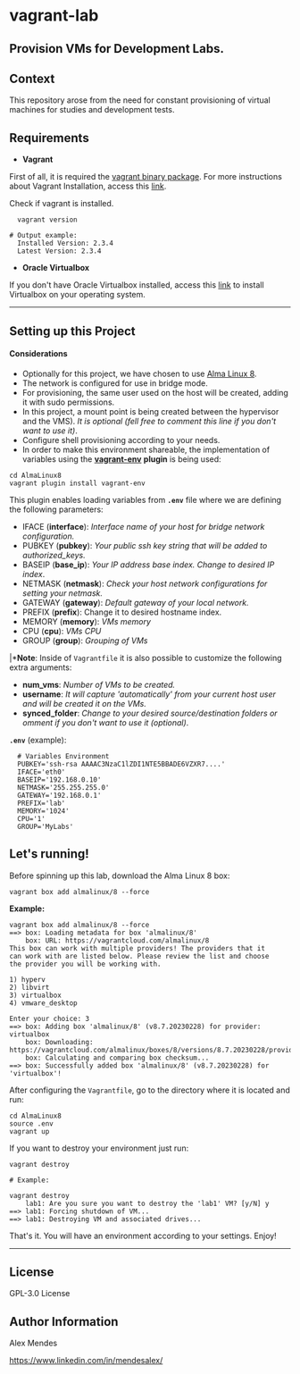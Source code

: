 # vagrant-lab
Provision VMs for Development Labs.
---
## **Context**

This repository arose from the need for constant provisioning of virtual machines for studies and development tests.


## **Requirements**

- **Vagrant**

First of all, it is required the [vagrant binary package](https://developer.hashicorp.com/vagrant/downloads). For more instructions about Vagrant Installation, access this [link](https://developer.hashicorp.com/vagrant/tutorials/getting-started/getting-started-install?product_intent=vagrant).

  Check if vagrant is installed.

```shell
  vagrant version
```

```shell
# Output example:
  Installed Version: 2.3.4
  Latest Version: 2.3.4
```

- **Oracle Virtualbox**

If you don't have Oracle Virtualbox installed, access this [link](https://www.virtualbox.org/wiki/Downloads) to install Virtualbox on your operating system.

---
## **Setting up this Project**

#### **Considerations**

- Optionally for this project, we have chosen to use [Alma Linux 8](https://app.vagrantup.com/almalinux/boxes/8).
- The network is configured for use in bridge mode.
- For provisioning, the same user used on the host will be created, adding it with sudo permissions.
- In this project, a mount point is being created between the hypervisor and the VMS). *It is optional (fell free to comment this line if you don't want to use it)*.
- Configure shell provisioning according to your needs.
- In order to make this environment shareable, the implementation of variables using the [**vagrant-env**](https://github.com/gosuri/vagrant-env) **plugin** is being used:

```shell
cd AlmaLinux8
vagrant plugin install vagrant-env
```

This plugin enables loading variables from **`.env`** file where we are defining the following parameters:

- IFACE (**interface**): *Interface name of your host for bridge network configuration.*
- PUBKEY (**pubkey**): *Your public ssh key string that will be added to authorized_keys.*
- BASEIP (**base_ip**): *Your IP address base index. Change to desired IP index*.
- NETMASK (**netmask**): *Check your host network configurations for setting your netmask.*
- GATEWAY (**gateway**): *Default gateway of your local network.*
- PREFIX (**prefix**): Change it to desired hostname index.
- MEMORY (**memory**): *VMs memory*
- CPU (**cpu**): *VMs CPU*
- GROUP (**group**): *Grouping of VMs*

|***Note**: Inside of `Vagrantfile` it is also possible to customize the following extra arguments:
- **num_vms**:  *Number of VMs to be created.*
- **username**: *It will capture 'automatically' from your current host user and will be created it on the VMs.*
- **synced_folder**: *Change to your desired source/destination folders or omment if you don't want to use it (optional)*.

**`.env`** (example):

```shell
  # Variables Environment
  PUBKEY='ssh-rsa AAAAC3NzaC1lZDI1NTE5BBADE6VZXR7....'
  IFACE='eth0'
  BASEIP='192.168.0.10'
  NETMASK='255.255.255.0'
  GATEWAY='192.168.0.1'
  PREFIX='lab'
  MEMORY='1024'
  CPU='1'
  GROUP='MyLabs'
```

## **Let's running!**

Before spinning up this lab, download the Alma Linux 8 box:

```shell
vagrant box add almalinux/8 --force
```

**Example:**
```shell
vagrant box add almalinux/8 --force
==> box: Loading metadata for box 'almalinux/8'
    box: URL: https://vagrantcloud.com/almalinux/8
This box can work with multiple providers! The providers that it
can work with are listed below. Please review the list and choose
the provider you will be working with.

1) hyperv
2) libvirt
3) virtualbox
4) vmware_desktop

Enter your choice: 3
==> box: Adding box 'almalinux/8' (v8.7.20230228) for provider: virtualbox
    box: Downloading: https://vagrantcloud.com/almalinux/boxes/8/versions/8.7.20230228/providers/virtualbox.box
    box: Calculating and comparing box checksum...
==> box: Successfully added box 'almalinux/8' (v8.7.20230228) for 'virtualbox'!
```

After configuring the `Vagrantfile`, go to the directory where it is located and run:

```shell
cd AlmaLinux8
source .env
vagrant up
```

If you want to destroy your environment just run:

```shell
vagrant destroy
```

```shell
# Example:

vagrant destroy
    lab1: Are you sure you want to destroy the 'lab1' VM? [y/N] y
==> lab1: Forcing shutdown of VM...
==> lab1: Destroying VM and associated drives...
```

That's it. You will have an environment according to your settings. Enjoy!

---
License
-------

GPL-3.0 License

Author Information
------------------

Alex Mendes

https://www.linkedin.com/in/mendesalex/
